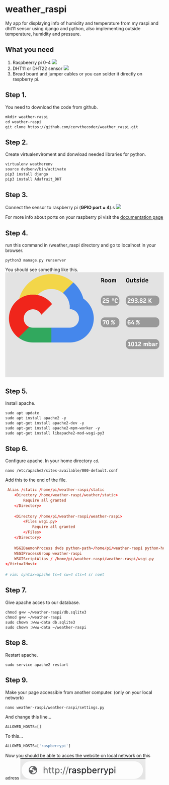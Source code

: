 # weather_raspi

My app for displaying info of humidity and temperature from my raspi and dht11 sensor using django and python, also implementing outside temperature, humidity and pressure.

## What you need
1. Raspbeerry pi 0-4
![](https://images-na.ssl-images-amazon.com/images/I/91zSu44%2B34L._SL1500_.jpg)
2. DHT11 or DHT22 sensor
![](https://lankatronics.com/image/cache/catalog/Sub%20categories/Temperature%20Sensors%20and%20Modules/DHT11-2-700x700.jpg)
3. Bread board and jumper cables or you can solder it directly on raspberry pi.
## Step 1.
You need to download the code from github.
```shell
mkdir weather-raspi
cd weather-raspi
git clone https://github.com/cervthecoder/weather_raspi.git
```
## Step 2.
Create virtualenviroment and donwload needed libraries for python.
```shell
virtualenv weatherenv
source dvdsenv/bin/activate
pip3 install django
pip3 install Adafruit_DHT
```
## Step 3.
Connect the sensor to raspberry pi (**GPIO port = 4**).s
![](https://camo.githubusercontent.com/2a3803a00eb6be6308ab309d6f91b311a3155e109e2b6f93d4c888c868008d0d/68747470733a2f2f7261772e6769746875622e636f6d2f726e696576612f506c6179696e672d776974682d53656e736f72732d2d2d5261737062657272792d50692f6d61737465722f736368656d65315f44485431312e706e67)

For more info about ports on your raspberry pi visit the <a href="https://www.raspberrypi.org/documentation/hardware/raspberrypi/schematics/README.md">documentation page</a>

## Step 4.
run this command in /weather_raspi directory and go to localhost in your browser.
```shell
python3 manage.py runserver
```
You should see something like this.
![](https://github.com/cervthecoder/github_images/blob/master/Screenshot%202020-08-02%20at%2017.43.32.png)

## Step 5.
Install apache.
```shell
sudo apt update
sudo apt install apache2 -y
sudo apt-get install apache2-dev -y
sudo apt-get install apache2-mpm-worker -y
sudo apt-get install libapache2-mod-wsgi-py3 
```

## Step 6.
Configure apache. In your home directory `cd`.
```shell
nano /etc/apache2/sites-available/000-default.conf
```
Add this to the end of the file.

```conf  
 Alias /static /home/pi/weather-raspi/static
    <Directory /home/weather-raspi/weather/static> 
        Require all granted
    </Directory>
  
    <Directory /home/pi/weather-raspi/weather-raspi>
        <Files wsgi.py>
            Require all granted
        </Files>
    </Directory>
  
    WSGIDaemonProcess dvds python-path=/home/pi/weather-raspi python-home=/home/pi/weather-raspi/weatherenv
    WSGIProcessGroup weather-raspi
    WSGIScriptAlias / /home/pi/weather-raspi/weather-raspi/wsgi.py
</VirtualHost>
  
# vim: syntax=apache ts=4 sw=4 sts=4 sr noet
```

## Step 7.
Give apache acces to our database.
```shell
chmod g+w ~/weather-raspi/db.sqlite3
chmod g+w ~/weather-raspi
sudo chown :www-data db.sqlite3
sudo chown :www-data ~/weather-raspi
```

## Step 8.
Restart apache.
```
sudo service apache2 restart
```

## Step 9.
Make your page accessible from another computer. (only on your local network)
```shell
nano weather-raspi/weather-raspi/settings.py
```
And change this line...
```python
ALLOWED_HOSTS=[]
```
To this...
```python
ALLOWED_HOSTS=['raspberrypi']
```
Now you should be able to acces the website on local network on this adress
![](https://github.com/cervthecoder/github_images/blob/master/Screenshot%202021-02-26%20at%2017.37.51.png?raw=true)
